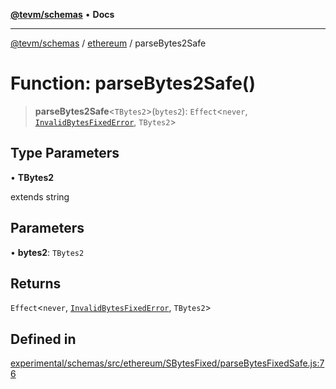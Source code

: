 [**@tevm/schemas**](../../README.md) • **Docs**

***

[@tevm/schemas](../../modules.md) / [ethereum](../README.md) / parseBytes2Safe

# Function: parseBytes2Safe()

> **parseBytes2Safe**\<`TBytes2`\>(`bytes2`): `Effect`\<`never`, [`InvalidBytesFixedError`](../classes/InvalidBytesFixedError.md), `TBytes2`\>

## Type Parameters

• **TBytes2**

extends string

## Parameters

• **bytes2**: `TBytes2`

## Returns

`Effect`\<`never`, [`InvalidBytesFixedError`](../classes/InvalidBytesFixedError.md), `TBytes2`\>

## Defined in

[experimental/schemas/src/ethereum/SBytesFixed/parseBytesFixedSafe.js:76](https://github.com/evmts/tevm-monorepo/blob/main/experimental/schemas/src/ethereum/SBytesFixed/parseBytesFixedSafe.js#L76)
